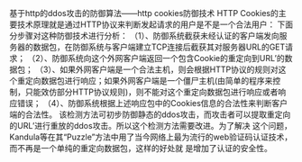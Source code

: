 基于http的ddos攻击的防御算法——http cookies防御技术
HTTP Cookies的主要技术原理就是通过HTTP协议来判断发起请求的用户是不是一个合法用户： 
下面分步骤对这种防御技术进行分析：
（1）、防御系统截获未经认证的客户端发向服务器的数据包，在防御系统与客户端建立TCP连接后截获其对服务器URL的GET请求；
（2）、防御系统向这个外网客户端返回一个包含Cookie的重定向到URL’的数据包；
（3）、如果外网客户端是一个合法主机，则会根据HTTP协议的规则对这个重定向数据包进行响应；如果外网客户端是一个僵尸主机(由简单的程序来控制，只能效仿部分HTTP协议规则)，则不能对这个重定向数据包进行响应或者响应错误；
（4）、防御系统根据上述响应包中的Cookies信息的合法性来判断客户端的合法性。
该检测方法可初步防御静态的ddos攻击，而攻击者可以提取重定向的URL’进行重放的ddos攻击。所以这个检测方法需要改进。为了解决 这个问题，Kandula等在其“Puzzle”方法中用了当今网络上最为流行的web验证码认证技术，而不再是一个单纯的重定向数据包，这样的好处就 是增加了认证的安全性。


